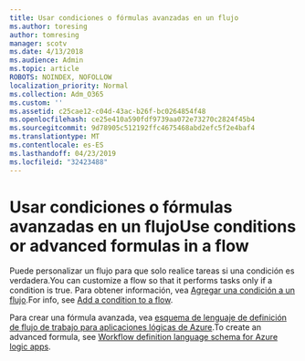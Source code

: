 ```yaml
---
title: Usar condiciones o fórmulas avanzadas en un flujo
ms.author: toresing
author: tomresing
manager: scotv
ms.date: 4/13/2018
ms.audience: Admin
ms.topic: article
ROBOTS: NOINDEX, NOFOLLOW
localization_priority: Normal
ms.collection: Adm_O365
ms.custom: ''
ms.assetid: c25cae12-c04d-43ac-b26f-bc0264854f48
ms.openlocfilehash: ce25e410a590fdf9739aa072e73270c2824f45b4
ms.sourcegitcommit: 9d78905c512192ffc4675468abd2efc5f2e4baf4
ms.translationtype: MT
ms.contentlocale: es-ES
ms.lasthandoff: 04/23/2019
ms.locfileid: "32423488"
---
```

# <a name="use-conditions-or-advanced-formulas-in-a-flow"></a><span data-ttu-id="5bea9-102">Usar condiciones o fórmulas avanzadas en un flujo</span><span class="sxs-lookup"><span data-stu-id="5bea9-102">Use conditions or advanced formulas in a flow</span></span>

<span data-ttu-id="5bea9-103">Puede personalizar un flujo para que solo realice tareas si una condición es verdadera.</span><span class="sxs-lookup"><span data-stu-id="5bea9-103">You can customize a flow so that it performs tasks only if a condition is true.</span></span> <span data-ttu-id="5bea9-104">Para obtener información, vea [Agregar una condición a un flujo](https://go.microsoft.com/fwlink/?linkid=872112).</span><span class="sxs-lookup"><span data-stu-id="5bea9-104">For info, see [Add a condition to a flow](https://go.microsoft.com/fwlink/?linkid=872112).</span></span>
  
<span data-ttu-id="5bea9-105">Para crear una fórmula avanzada, vea [esquema de lenguaje de definición de flujo de trabajo para aplicaciones lógicas de Azure](https://aka.ms/logicexpressions).</span><span class="sxs-lookup"><span data-stu-id="5bea9-105">To create an advanced formula, see [Workflow definition language schema for Azure logic apps](https://aka.ms/logicexpressions).</span></span>
  

